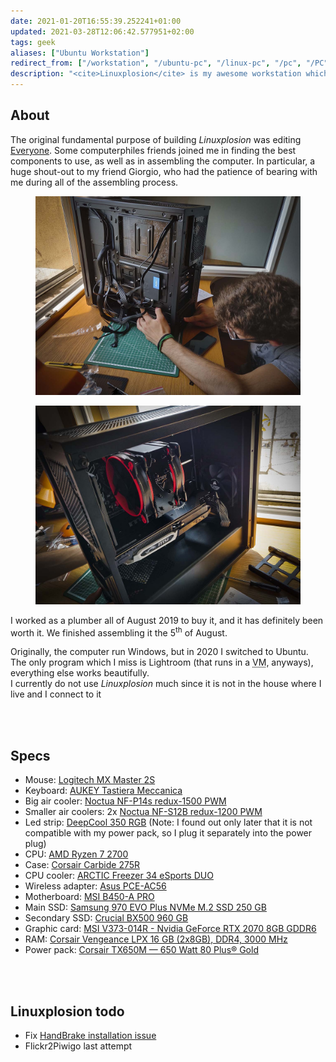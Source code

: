 ```yaml
---
date: 2021-01-20T16:55:39.252241+01:00
updated: 2021-03-28T12:06:42.577951+02:00
tags: geek
aliases: ["Ubuntu Workstation"]
redirect_from: ["/workstation", "/ubuntu-pc", "/linux-pc", "/pc", "/PC", "/computer-fisso"]
description: "<cite>Linuxplosion</cite> is my awesome workstation which I assembled in 2019 to edit [Everyone](/everyone). I now use for my most heavy computing tasks, such as video editing or image processing"
---
```

## About

The original fundamental purpose of building <cite>Linuxplosion</cite> was editing [Everyone](/everyone "Everyone"). Some computerphiles friends joined me in finding the best components to use, as well as in assembling the computer. In particular, a huge shout-out to my friend Giorgio, who had the patience of bearing with me during all of the assembling process.

<figure>
	<img src="/images/2019-08-05-linuxplosion-1.jpg" alt="Giorgio inserting a component of the PC into the case" title="Giorgio inserting a component of the PC into the case">
</figure>

<figure>
	<img src="/images/2019-08-05-linuxplosion-2.jpg" alt="The CPU cooler and the graphic card in evidence on the left side of the case" title="The CPU cooler and the graphic card in evidence on the left side of the case">
</figure>

I worked as a plumber all of August 2019 to buy it, and it has definitely been worth it. We finished assembling it the 5<sup>th</sup> of August.

Originally, the computer run Windows, but in 2020 I switched to Ubuntu. The only program which I miss is Lightroom (that runs in a <abbr title="Virtual Machine">VM</abbr>, anyways), everything else works beautifully.\
I currently do not use *Linuxplosion* much since it is not in the house where I live and I connect to it 

<br>
<br>

## Specs

- Mouse: [Logitech MX Master 2S](https://www.amazon.it/gp/product/B071KZS3MF/ref=ppx_yo_dt_b_asin_title_o08_s00?ie=UTF8&psc=1)
- Keyboard: [AUKEY Tastiera Meccanica](https://www.amazon.it/gp/product/B0727RJ732/ref=ppx_yo_dt_b_asin_title_o09_s00?ie=UTF8&psc=1)
- Big air cooler: [Noctua NF-P14s redux-1500 PWM](https://noctua.at/en/nf-p14s-redux-1500-pwm "Noctua NF-P14s redux-1500 PWM")
- Smaller air coolers: 2x [Noctua NF-S12B redux-1200 PWM](https://noctua.at/en/nf-s12b-redux-1200-pwm "Noctua NF-S12B redux-1200 PWM")
- Led strip: [DeepCool 350 RGB](https://www.deepcool.com/product/dcoolingaccessory/2016-03/12_4814.shtml "DeepCool 350 RGB") (Note: I found out only later that it is not compatible with my power pack, so I plug it separately into the power plug)
- CPU: [AMD Ryzen 7 2700](https://www.amd.com/en/products/cpu/amd-ryzen-7-2700 "AMD Ryzen 7 2700")
- Case: [Corsair Carbide 275R](https://www.corsair.com/us/en/carbide-275r-case "Corsair Carbide 275R")
- CPU cooler: [ARCTIC Freezer 34 eSports DUO](https://www.arctic.de/en/Freezer-34-eSports-DUO/ACFRE00060A "ARCTIC Freezer 34 eSports DUO")
- Wireless adapter: [Asus PCE-AC56](https://www.asus.com/Networking-IoT-Servers/Adapters/All-series/PCEAC56/ "Asus PCE-AC56")
- Motherboard: [MSI B450-A PRO](https://www.msi.com/Motherboard/B450-A-PRO.html "MSI B450-A PRO")
- Main SSD: [Samsung 970 EVO Plus NVMe M.2 SSD 250 GB](https://www.samsung.com/it/memory-storage/nvme-ssd/970-evo-plus-nvme-m-2-ssd-250gb-mz-v7s250bw/ "Samsung 970 EVO Plus NVMe M.2 SSD 250 GB")
- Secondary SSD: [Crucial BX500 960 GB](https://www.crucial.com/products/ssd/bx500-ssd "Crucial BX500 SSD")
- Graphic card: [MSI V373-014R - Nvidia GeForce RTX 2070 8GB GDDR6](https://it.msi.com/Graphics-Card/GeForce-RTX-2070-ARMOR-8G/Overview "MSI V373-014R")
- RAM: [Corsair Vengeance LPX 16 GB (2x8GB), DDR4, 3000 MHz](https://www.corsair.com/us/en/Categories/Products/Memory/VENGEANCE-LPX/p/CMK16GX4M2B3000C15 "Corsair Vengeance LPX")
- Power pack: [Corsair TX650M — 650 Watt 80 Plus® Gold](https://www.corsair.com/us/en/Categories/Products/Power-Supply-Units/txm-series-2017-config/p/CP-9020132-NA "Corsair TX650M — 650 Watt 80 Plus® Gold")

<br>
<br>

## Linuxplosion todo

- Fix [HandBrake installation issue](https://github.com/HandBrake/HandBrake/issues/3484 "Ubuntu download error issue on GitHub")
- Flickr2Piwigo last attempt